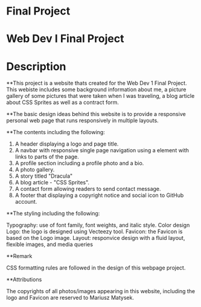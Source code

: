 # Final Project
# Web Dev I Final Project

# Description

 **This project is a website thats created for the Web Dev 1 Final Project. This webiste includes some background information about me, a picture gallery of some pictures that were taken when I was traveling, a blog article about CSS Sprites as well as a contract form.

 **The basic design ideas behind this website is to provide a responsive personal web page that runs responsively in multiple layouts.
 
 **The contents including the following:
 
1. A header displaying a logo and page title.
2. A navbar with responsive single page navigation using a element with links to parts of the page.
3. A profile section including a profile photo and a bio.
4. A photo gallery.
5. A story titled "Dracula"
6. A blog article - "CSS Sprites".
7. A contact form allowing readers to send contact message.
8. A footer that displaying a copyright notice and social icon to GitHub account.

**The styling including the following:

Typography: use of font family, font weights, and italic style.
Color design
Logo: the logo is designed using Vecteezy tool.
Favicon: the Favicon is based on the Logo image.
Layout: responvice design with a fluid layout, flexible images, and media queries

**Remark

CSS formatting rules are followed in the design of this webpage project.

**Attributions

The copyrights of all photos/images appearing in this website, including the logo and Favicon are reserved to Mariusz Matysek.
